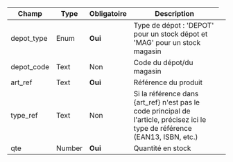<table style='width:100%'><thead><tr><th>Champ</th><th>Type</th><th>Obligatoire</th><th style='width:50%'>Description</th></tr></thead><tbody><tr><td>depot_type</td><td>Enum</td><td><b>Oui</b></td><td>Type de d&#233;pot : &#39;DEPOT&#39; pour un stock d&#233;pot et &#39;MAG&#39; pour un stock magasin</td><td><tr><td>depot_code</td><td>Text</td><td>Non</td><td>Code du d&#233;pot/du magasin</td><td><tr><td>art_ref</td><td>Text</td><td><b>Oui</b></td><td>R&#233;f&#233;rence du produit</td><td><tr><td>type_ref</td><td>Text</td><td>Non</td><td>Si la r&#233;f&#233;rence dans {art_ref} n&#39;est pas le code principal de l&#39;article, pr&#233;cisez ici le type de r&#233;f&#233;rence (EAN13, ISBN, etc.)</td><td><tr><td>qte</td><td>Number</td><td><b>Oui</b></td><td>Quantit&#233; en stock</td><td></tbody></table>